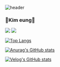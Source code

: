 ![header](https://capsule-render.vercel.app/api?type=rect&color=auto&height=100&section=header&text=KimEung&fontSize=50)


### 👋Kim eung👋
<img src="https://img.shields.io/badge/Swift-F05138?style=flat-square&logo=Swift&logoColor=white"/>  <a href="https://velog.io/@wannabe_eung"><img src="https://img.shields.io/badge/Velog-20C997?style=flat-square&logo=Velog&logoColor=white"/>

[![Top Langs](https://github-readme-stats.vercel.app/api/top-langs/?username=eung7)](https://github.com/eung7/github-readme-stats)

[![Anurag's GitHub stats](https://github-readme-stats.vercel.app/api?username=eung7)](https://github.com/eung7/github-readme-stats)

[![Velog's GitHub stats](https://velog-readme-stats.vercel.app/api?name=wannabe_eung)](https://velog.io/@wannabe_eung)

